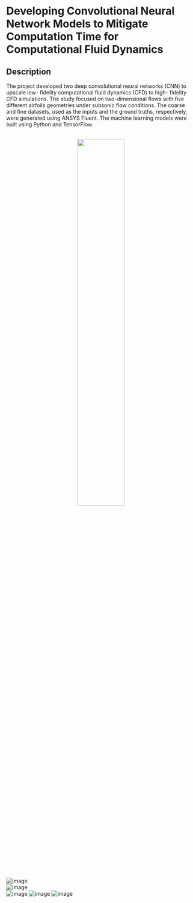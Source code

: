 <h1> Developing Convolutional Neural Network Models to Mitigate Computation Time for Computational Fluid Dynamics </h1>
<h2> Description </h2>
The project developed two deep convolutional neural networks (CNN) to upscale low- fidelity computational fluid dynamics (CFD) to high- fidelity CFD simulations. The study focused on two-dimensional flows with five different airfoils geometries under subsonic flow conditions. The coarse and fine datasets, used as the inputs and the ground truths, respectively, were generated using ANSYS Fluent. The machine learning models were built using Python and TensorFlow.
<br/>
<br/>
<p align="center">
<img src="https://user-images.githubusercontent.com/130534007/233774850-413bcace-890f-4c6b-a08e-2a2929c463be.png" height="50%" width="50%"/>
</p>


![image](https://user-images.githubusercontent.com/130534007/233774850-413bcace-890f-4c6b-a08e-2a2929c463be.png)
<br/>
![image](https://user-images.githubusercontent.com/130534007/233774851-acfea444-7f11-4550-b921-2a2c8b09e8ca.png)
<br/>
![image](https://user-images.githubusercontent.com/130534007/233775143-08e132b2-9d27-4e0b-b002-6c4e27ed4626.png)
![image](https://user-images.githubusercontent.com/130534007/233775125-0ae2c85d-3768-4ac7-a9a1-68ceeb67a89c.png)
![image](https://user-images.githubusercontent.com/130534007/233775028-d30ae795-3d04-4307-a282-d0487002c675.png)

